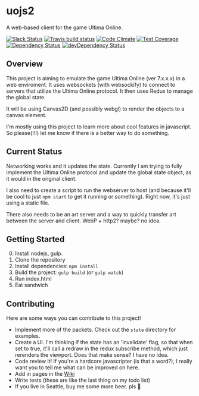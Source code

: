 # uojs2

A web-based client for the game Ultima Online.

[![Slack Status](http://kevinhikaruevans.com:3000/badge.svg)](http://kevinhikaruevans.com:3000/)
[![Travis build status](http://img.shields.io/travis/kevinhikaruevans/uojs2.svg?style=flat)](https://travis-ci.org/kevinhikaruevans/uojs2)
[![Code Climate](https://codeclimate.com/github/kevinhikaruevans/uojs2/badges/gpa.svg)](https://codeclimate.com/github/kevinhikaruevans/uojs2)
[![Test Coverage](https://codeclimate.com/github/kevinhikaruevans/uojs2/badges/coverage.svg)](https://codeclimate.com/github/kevinhikaruevans/uojs2)
[![Dependency Status](https://david-dm.org/kevinhikaruevans/uojs2.svg)](https://david-dm.org/kevinhikaruevans/uojs2)
[![devDependency Status](https://david-dm.org/kevinhikaruevans/uojs2/dev-status.svg)](https://david-dm.org/kevinhikaruevans/uojs2#info=devDependencies)

## Overview

This project is aiming to emulate the game Ultima Online (ver 7.x.x.x) in a web enviroment. It uses websockets (with websockify) to connect to servers that utilize the Ultima Online protocol. It then uses Redux to manage the global state.

It will be using Canvas2D (and possibly webgl) to render the objects to a canvas element. 

I'm mostly using this project to learn more about cool features in javascript. So please(!!!) let me know if there is a better way to do something.

## Current Status

Networking works and it updates the state. Currently I am trying to fully implement the Ultima Online protocol and update the global state object, as it would in the original client. 

I also need to create a script to run the webserver to host (and because it'll be cool to just `npm start` to get it running or something). Right now, it's just using a static file.

There also needs to be an art server and a way to quickly transfer art between the server and client. WebP + http2? maybe? no idea.

## Getting Started

0. Install nodejs, gulp.
1. Clone the repository
2. Install dependencies: `npm install`
3. Build the project: `gulp build` (or `gulp watch`)
4. Run index.html
5. Eat sandwich

## Contributing

Here are some ways you can contribute to this project!

* Implement more of the packets. Check out the `state` directory for examples. 
* Create a UI. I'm thinking if the state has an 'invalidate' flag, so that when set to true, it'll call a redraw in the redux subscribe method, which just rerenders the viewport. Does that make sense? I have no idea.
* Code review it! If you're a hardcore javascripter (is that a word?), I really want you to tell me what can be improved on here. 
* Add in pages in the [Wiki](https://github.com/kevinhikaruevans/uojs2/wiki/A-general-overview-of-everything)
* Write tests (these are like the last thing on my todo list)
* If you live in Seattle, buy me some more beer. pls :beer:
